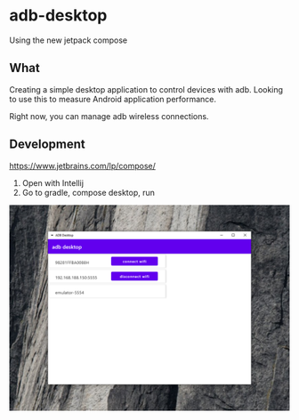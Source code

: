 # adb-desktop
Using the new jetpack compose

## What

Creating a simple desktop application to control devices with adb. Looking to use 
this to measure Android application performance.

Right now, you can manage adb wireless connections.

## Development

https://www.jetbrains.com/lp/compose/

1. Open with Intellij
2. Go to gradle, compose desktop, run

![](docs/adb-desktop.png)